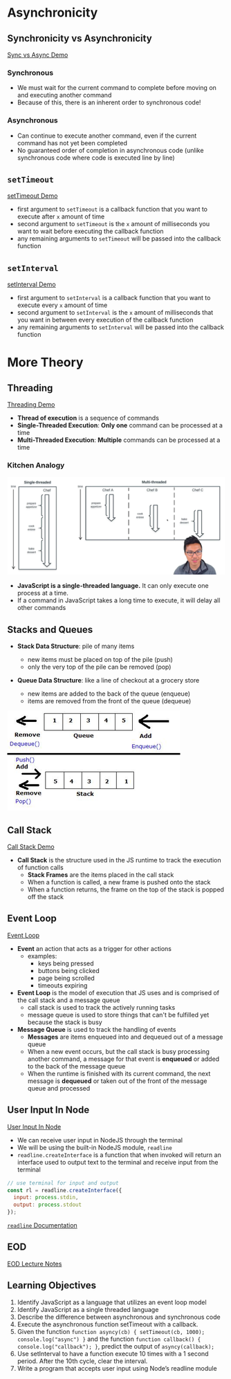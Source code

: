 # Asynchronicity

## Synchronicity vs Asynchronicity

[Sync vs Async Demo]

### Synchronous

- We must wait for the current command to complete before moving on and executing another command
- Because of this, there is an inherent order to synchronous code!

### Asynchronous

- Can continue to execute another command, even if the current command has not yet been completed
- No guaranteed order of completion in asynchronous code (unlike synchronous code where code is executed line by line)

## `setTimeout`

[setTimeout Demo]

- first argument to `setTimeout` is a callback function that you want to execute after `x` amount of time
- second argument to `setTimeout` is the `x` amount of milliseconds you want to wait before executing the callback function
- any remaining arguments to `setTimeout` will be passed into the callback function

## `setInterval`

[setInterval Demo]

- first argument to `setInterval` is a callback function that you want to execute every `x` amount of time
- second argument to `setInterval` is the `x` amount of milliseconds that you want in between every execution of the callback function
- any remaining arguments to `setInterval` will be passed into the callback function

# More Theory

## Threading

[Threading Demo]

- **Thread of execution** is a sequence of commands
- **Single-Threaded Execution**: **Only one** command can be processed at a time
- **Multi-Threaded Execution**: **Multiple** commands can be processed at a time

### Kitchen Analogy
![Single vs Multi Threading Kitchen Analogy]

- **JavaScript is a single-threaded language.** It can only execute one process at a time.
- If a command in JavaScript takes a long time to execute, it will delay all other commands

## Stacks and Queues

- **Stack Data Structure**: pile of many items
  - new items must be placed on top of the pile (push)
  - only the very top of the pile can be removed (pop)

- **Queue Data Structure**: like a line of checkout at a grocery store
  - new items are added to the back of the queue (enqueue)
  - items are removed from the front of the queue (dequeue)

![Stack vs Queue]

## Call Stack

[Call Stack Demo]

- **Call Stack** is the structure used in the JS runtime to track the execution of function calls
  - **Stack Frames** are the items placed in the call stack
  - When a function is called, a new frame is pushed onto the stack
  - When a function returns, the frame on the top of the stack is popped off the stack

## Event Loop

[Event Loop]

- **Event** an action that acts as a trigger for other actions
  - examples:
    - keys being pressed
    - buttons being clicked
    - page being scrolled
    - timeouts expiring
- **Event Loop** is the model of execution that JS uses and is comprised of the call stack and a message queue
  - call stack is used to track the actively running tasks
  - message queue is used to store things that can't be fulfilled yet because the stack is busy
- **Message Queue** is used to track the handling of events
  - **Messages** are items enqueued into and dequeued out of a message queue
  - When a new event occurs, but the call stack is busy processing another command, a message for that event is **enqueued** or added to the back of the message queue
  - When the runtime is finished with its current command, the next message is **dequeued** or taken out of the front of the message queue and processed

## User Input In Node

[User Input In Node]

- We can receive user input in NodeJS through the terminal
- We will be using the built-in NodeJS module, `readline`
- `readline.createInterface` is a function that when invoked will return an interface used to output text to the terminal and receive input from the terminal

```javascript
// use terminal for input and output
const rl = readline.createInterface({
  input: process.stdin,
  output: process.stdout
});
```

[`readline` Documentation]

## EOD

[EOD Lecture Notes]

## Learning Objectives
1. Identify JavaScript as a language that utilizes an event loop model
2. Identify JavaScript as a single threaded language
3. Describe the difference between asynchronous and synchronous code
4. Execute the asynchronous function setTimeout with a callback.
5. Given the function `function asyncy(cb) { setTimeout(cb, 1000); console.log("async") }` and the function `function callback() { console.log("callback"); }`, predict the output of `asyncy(callback);`
6. Use setInterval to have a function execute 10 times with a 1 second period. After the 10th cycle, clear the interval.
7. Write a program that accepts user input using Node’s readline module

[Sync vs Async Demo]: ./sync_vs_async.js
[setTimeout Demo]: ./setTimeout.js
[setInterval Demo]: ./setInterval.js
[Threading Demo]: ./threading.js
[Single vs Multi Threading Kitchen Analogy]: ./single_vs_multi_threading.png
[Stack vs Queue]: ./stack_vs_queue.png
[Call Stack Demo]: ./call_stack.js
[Event Loop]: ./event_loop.js
[User Input In Node]: ./user_input_in_node.js
[`readline` Documentation]: https://nodejs.org/api/readline.html
[EOD Lecture Notes]: ./eod.js